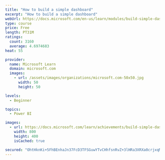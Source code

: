 ```yaml
---
title: "How to build a simple dashboard"
excerpt: "How to build a simple dashboard"
webUrl: https://docs.microsoft.com/en-us/learn/modules/build-simple-dashboard/
type: course
price: Free
length: PT31M
ratings:
  count: 3160
  average: 4.6974683
heat: 55

provider:
  name: Microsoft Learn
  domain: microsoft.com
  images:
    - url: /assets/images/organizations/microsoft.com-50x50.jpg
      width: 50
      height: 50

levels:
  - Beginner

topics:
  - Power BI

images:
  - url: https://docs.microsoft.com/learn/achievements/build-simple-dashboard-social.png
    width: 800
    height: 400
    isCached: true

secured: "OhtHknKi+5FhBEnhaJn37FcD3TFSGuwYTvCHhfsnRvZ+3lHRa3XRXa0crjxqMJfL/YPkHDgCFPfz+se9L4PdpwTBUN2YziwWIC6CHmsXNMi4tTXU7vCbzwRR9BI60RiLP+2nEzEHMcylJWikiamKpBWCwyIkHjQh8ShJpGYbsku9s0S9uTBkoh58+YrgtdXGrCX7vXtD2ZUPDvaKfE1CR+aigwOsoovrbjJ53WHfzwxklRvG5LxgAMR/Pdi38ZIPa7zr1cbmGu/g4LPn/Hze8653/KA0xXMaJwvvr4pcv+JYHDJJtmlCwdfuTLJJ2mqxii0I/m+r5K8abvs+yyjrmyjIq56Ijz75pTYZ0/FCvHbT/TZ6AcdQUOviKusu8CYDejgwo4jcrf/ecUoamm6IBV8sqx2rrxRnzfoERqyRqHA=;sfFqCBuVvyN4nOc3IELKoQ=="
---
```


